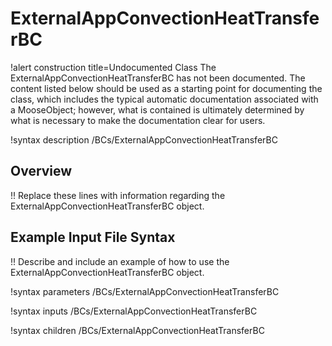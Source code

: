 # ExternalAppConvectionHeatTransferBC

!alert construction title=Undocumented Class
The ExternalAppConvectionHeatTransferBC has not been documented. The content listed below should be used as a starting point for
documenting the class, which includes the typical automatic documentation associated with a
MooseObject; however, what is contained is ultimately determined by what is necessary to make the
documentation clear for users.

!syntax description /BCs/ExternalAppConvectionHeatTransferBC

## Overview

!! Replace these lines with information regarding the ExternalAppConvectionHeatTransferBC object.

## Example Input File Syntax

!! Describe and include an example of how to use the ExternalAppConvectionHeatTransferBC object.

!syntax parameters /BCs/ExternalAppConvectionHeatTransferBC

!syntax inputs /BCs/ExternalAppConvectionHeatTransferBC

!syntax children /BCs/ExternalAppConvectionHeatTransferBC
